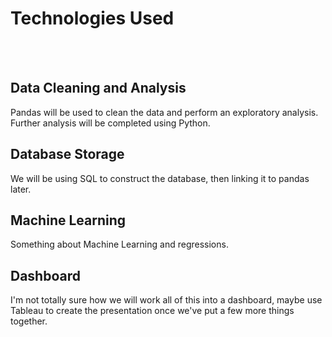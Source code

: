 # Technologies Used
<br/><br/>
## Data Cleaning and Analysis
Pandas will be used to clean the data and perform an exploratory analysis. Further analysis will be completed using Python.
<br/>

## Database Storage
We will be using SQL to construct the database, then linking it to pandas later.
<br/>

## Machine Learning
Something about Machine Learning and regressions. 
<br/>

## Dashboard
I'm not totally sure how we will work all of this into a dashboard, maybe use Tableau to create the presentation once we've put a few more things together. 
